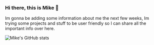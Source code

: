 ### Hi there, this is Mike 👋

Im gonna be adding some information about me the next few weeks, Im trying some projects and stuff to be user friendly so I can share all the important info over here. 

![Mike's GitHub stats](https://github-readme-stats.vercel.app/api?username=mikestebancc&show_icons=true&theme=algolia&count_private=true&show_icons=true)     

<!--
[![Top Langs](https://github-readme-stats.vercel.app/api/top-langs/?username=mikestebancc)](https://github.com/anuraghazra/github-readme-stats)

<!--
**mikestebancc/mikestebancc** is a ✨ _special_ ✨ repository because its `README.md` (this file) appears on your GitHub profile.

Here are some ideas to get you started:

- 🔭 I’m currently working on ...
- 🌱 I’m currently learning ...
- 👯 I’m looking to collaborate on ...
- 🤔 I’m looking for help with ...
- 💬 Ask me about ...
- 📫 How to reach me: ...
- 😄 Pronouns: ...
- ⚡ Fun fact: ...
-->
